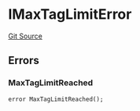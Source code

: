 # IMaxTagLimitError
[Git Source](https://github.com/thrackle-io/tron/blob/a1ed7a1196c8d6c5b62fc72c2a02c192f6b90700/src/common/IErrors.sol)


## Errors
### MaxTagLimitReached

```solidity
error MaxTagLimitReached();
```

